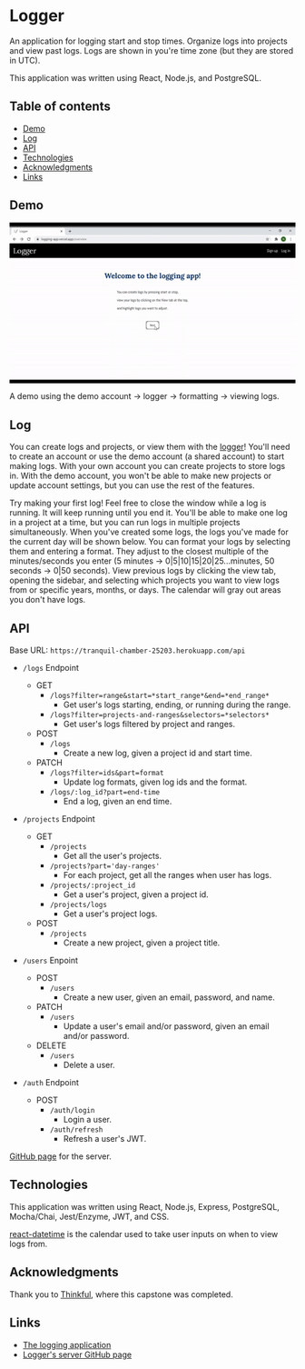 # Logger

An application for logging start and stop times. Organize logs into projects and view past logs. Logs are shown in you're time zone (but they are stored in UTC).

This application was written using React, Node.js, and PostgreSQL.

[site]: https://logging-app.vercel.app/

## Table of contents

- [Demo](#demo)
- [Log](#log)
- [API](#api)
- [Technologies](#technologies)
- [Acknowledgments](#acknowledgments)
- [Links](#links)

## Demo

<img src="./src/assets/images/logger.gif" align="middle" alt="A live demo of using the logging application from creating a project, to logging, formatting, and viewing logs." width="575">

A demo using the demo account → logger → formatting → viewing logs.

## Log

You can create logs and projects, or view them with the [logger][site]! You'll need to create an account or use the demo account (a shared account) to start making logs. With your own account you can create projects to store logs in. With the demo account, you won't be able to make new projects or update account settings, but you can use the rest of the features.

Try making your first log! Feel free to close the window while a log is running. It will keep running until you end it. You'll be able to make one log in a project at a time, but you can run logs in multiple projects simultaneously. When you've created some logs, the logs you've made for the current day will be shown below. You can format your logs by selecting them and entering a format. They adjust to the closest multiple of the minutes/seconds you enter (5 minutes → 0|5|10|15|20|25...minutes, 50 seconds → 0|50 seconds). View previous logs by clicking the view tab, opening the sidebar, and selecting which projects you want to view logs from or specific years, months, or days. The calendar will gray out areas you don't have logs.

## API

Base URL: `https://tranquil-chamber-25203.herokuapp.com/api`

- `/logs` Endpoint 
	- GET
		- `/logs?filter=range&start=*start_range*&end=*end_range*`
			- Get user's logs starting, ending, or running during the range.
		- `/logs?filter=projects-and-ranges&selectors=*selectors*`
			- Get user's logs filtered by project and ranges.
	- POST
		- `/logs`
			- Create a new log, given a project id and start time.
	- PATCH 
		- `/logs?filter=ids&part=format`
			- Update log formats, given log ids and the format.
		- `/logs/:log_id?part=end-time`
			- End a log, given an end time.

- `/projects` Endpoint
	- GET
		- `/projects`
			- Get all the user's projects.
		- `/projects?part='day-ranges'`
			- For each project, get all the ranges when user has logs.
		- `/projects/:project_id`
			- Get a user's project, given a project id.
		- `/projects/logs`
			- Get a user's project logs.
	- POST
		- `/projects`
			- Create a new project, given a project title.
- `/users` Enpoint
	- POST 
		- `/users`
			- Create a new user, given an email, password, and name.
	- PATCH
		- `/users`
			- Update a user's email and/or password, given an email and/or password.
	- DELETE
		- `/users`
			- Delete a user.
- `/auth` Endpoint
	- POST
		- `/auth/login`
			- Login a user.
		- `/auth/refresh`
			- Refresh a user's JWT.

[GitHub page](https://github.com/nickjang/logging-api) for the server.

## Technologies

This application was written using React, Node.js, Express, PostgreSQL, Mocha/Chai, Jest/Enzyme, JWT, and CSS.

[react-datetime](https://www.npmjs.com/package/react-datetime) is the calendar used to take user inputs on when to view logs from.

## Acknowledgments

Thank you to [Thinkful](https://thinkful.com/), where this capstone was completed.

## Links

* [The logging application][site]
* [Logger's server GitHub page](https://github.com/nickjang/logging-api)